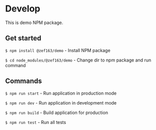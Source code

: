 # Develop
This is demo NPM package.

## Get started
`$ npm install @zef163/demo` - Install NPM package

`$ cd node_modules/@zef163/demo` - Change dir to npm package and run command

## Commands
`$ npm run start` - Run application in production mode

`$ npm run dev` - Run application in development mode

`$ npm run build` - Build application for production

`$ npm run test` - Run all tests